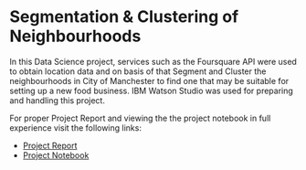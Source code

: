 # Segmentation & Clustering of Neighbourhoods

In this Data Science project, services such as the Foursquare API were used to obtain location data and on 
basis of that Segment and Cluster the neighbourhoods in City of Manchester to find one that may
be suitable for setting up a new food business.
IBM Watson Studio was used for preparing and handling this project.

For proper Project Report and viewing the the project notebook in full experience visit the following links:


- <a href='https://dataplatform.cloud.ibm.com/analytics/notebooks/v2/343443e2-ddca-426d-9cee-8cf5c1790a12/view?access_token=f641c7a5b538e557e8df81b44701689a67496f88862e3d349ec49abf642b7adb'>Project Report</a>
- <a href='https://dataplatform.cloud.ibm.com/analytics/notebooks/v2/6f87c871-365d-4cf2-980a-b40f9f51b52d/view?access_token=3065301540036ad25939740e745e096e328e31ea19e3a97846be35c780aba86b'>Project Notebook</a>
